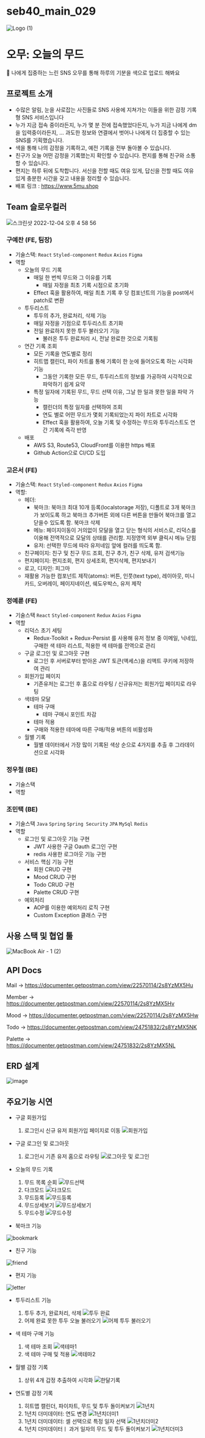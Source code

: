 # seb40_main_029

![Logo (1)](https://user-images.githubusercontent.com/85021536/205480160-028ae46e-7e87-4e06-94b0-9faebb53cbac.png)

# 오무: 오늘의 무드

🐌 나에게 집중하는 느린 SNS 오무를 통해 하루의 기분을 색으로 업로드 해봐요

## 프로젝트 소개
- 수많은 알림, 눈을 사로잡는 사진들로 SNS 사용에 지쳐가는 이들을 위한 감정 기록형 SNS 서비스입니다
- 누가 지금 접속 중이라든지, 누가 몇 분 전에 접속했었다든지, 누가 지금 나에게 dm을 입력중이라든지, … 과도한 정보와 연결에서 벗어나 나에게 더 집중할 수 있는 SNS를 기획했습니다.
- 색을 통해 나의 감정을 기록하고, 예전 기록을 전부 돌아볼 수 있습니다.
- 친구가 오늘 어떤 감정을 기록했는지 확인할 수 있습니다. 편지를 통해 친구와 소통할 수 있습니다.
- 편지는 하루 뒤에 도착합니다. 서신을 전할 때도 여유 있게, 답신을 전할 때도 여유 있게 충분한 시간을 갖고 내용을 정리할 수 있습니다.
- 배포 링크 : https://www.5mu.shop

## Team 슬로우컬러
![스크린샷 2022-12-04 오후 4 58 56](https://user-images.githubusercontent.com/85021536/205480337-0f0a5ace-ce9b-4b6d-b4d7-faee05b04bec.png)

### 구예찬 (FE, 팀장)

- 기술스택: `React` `Styled-component` `Redux` `Axios` `Figma`
- 역할
    - 오늘의 무드 기록
        - 매일 한 번씩 무드와 그 이유를 기록
            - 매일 자정을 최초 기록 시점으로 초기화
        - Effect 훅을 활용하여, 매일 최초 기록 후 당 컴포넌트의 기능을 post에서 patch로 변환
    - 투두리스트
        - 투두의 추가, 완료처리, 삭제 기능
        - 매일 자정을 기점으로 투두리스트 초기화
        - 전일 완료하지 못한 투두 불러오기 기능
            - 불러온 투두 완료처리 시, 전날 완료한 것으로 기록됨
    - 연간 기록 조회
        - 모든 기록을 연도별로 정리
        - 히트맵 캘린더, 파이 차트를 통해 기록이 한 눈에 들어오도록 하는 시각화 기능
            - 그동안 기록한 모든 무드, 투두리스트의 정보를 가공하여 시각적으로 파악하기 쉽게 요약
        - 특정 일자에 기록된 무드, 무드 선택 이유, 그날 한 일과 못한 일을 파악 가능
            - 캘린더의 특정 일자를 선택하여 조회
            - 연도 별로 어떤 무드가 몇회 기록되었는지 파이 차트로 시각화
            - Effect 훅을 활용하여, 오늘 기록 및 수정하는 무드와 투두리스트도 연간 기록에 즉각 반영
    - 배포
        - AWS S3, Route53, CloudFront를 이용한 https 배포
        - Github Action으로 CI/CD 도입



### 고은서 (FE)

- 기술스택: `React` `Styled-component` `Redux` `Axios` `Figma`
- 역할:
    - 헤더:
        - 북마크: 북마크 최대 10개 등록(localstorage 저장), 디폴트로 3개 북마크가 보이도록 하고 북마크 추가버튼 외에 다른 버튼을 만들어 북마크를 열고 닫을수 있도록 함. 북마크 삭제
        - 메뉴: 페이지이동이 거의없이 모달을 열고 닫는 형식의 서비스로, 리덕스를 이용해 전역적으로 모달의 상태를 관리함. 지정영역 외부 클릭시 메뉴 닫힘
        - 유저: 선택한 무드에 따라 유저네임 앞에 컬러를 띄도록 함.
    - 친구페이지: 친구 및 친구 무드 조회, 친구 추가, 친구 삭제, 유저 검색기능
    - 편지페이지: 편지조회, 편지 상세조회, 편지삭제, 편지보내기
    - 로고, 디자인: 피그마
    - 재활용 가능한 컴포넌트 제작(atoms): 버튼, 인풋(text type), 레이아웃, 미니카드, 오버레이, 페이지네이션, 쉐도우박스, 유저 제작



### 정예륜 (FE)

- 기술스택 `React` `Styled-component` `Redux` `Axios` `Figma`
- 역할
    - 리덕스 초기 세팅
        - Redux-Toolkit + Redux-Persist 를 사용해 유저 정보 중 
        이메일, 닉네임, 구매한 색 테마 리스트, 적용한 색 테마를 전역으로 관리
    - 구글 로그인 및 로그아웃 구현
        - 로그인 후 서버로부터 받아온 JWT 토큰(액세스)을 리액트 쿠키에 저장하여 관리
    - 회원가입 페이지
        - 기존유저는 로그인 후 홈으로 라우팅 / 신규유저는 회원가입 페이지로 라우팅
    - 색테마 모달
        - 테마 구매
            - 테마 구매시 포인트 차감
        - 테마 적용
        - 구매와 적용한 테마에 따른 구매/적용 버튼의 비활성화
    - 월별 기록
        - 월별 데이터에서 가장 많이 기록된 색상 순으로 4가지를 추출 후 그라데이션으로 시각화



### 정우철 (BE)

- 기술스택
- 역할



### 조민택 (BE)

- 기술스택 `Java` `Spring`  `Spring Security` `JPA`  `MySql` `Redis`
- 역할
    - 로그인 및 로그아웃 기능 구현
        - JWT 사용한 구글 Oauth 로그인 구현
        - redis 사용한 로그아웃 기능 구현
    - 서비스 핵심 기능 구현
        - 회원 CRUD 구현
        - Mood CRUD 구현
        - Todo CRUD 구현
        - Palette CRUD 구현
    - 예외처리
        - AOP를 이용한 예외처리 로직 구현
        - Custom Exception 클래스 구현

## 사용 스택 및 협업 툴
![MacBook Air - 1 (2)](https://user-images.githubusercontent.com/85021536/205480415-4eb7c9ba-241c-48f6-b470-7bf1f8a302b3.png)

## API Docs
Mail -> https://documenter.getpostman.com/view/22570114/2s8YzMX5Hu

Member -> https://documenter.getpostman.com/view/22570114/2s8YzMX5Hv

Mood -> https://documenter.getpostman.com/view/22570114/2s8YzMX5Hw

Todo -> https://documenter.getpostman.com/view/24751832/2s8YzMX5NK

Palette -> https://documenter.getpostman.com/view/24751832/2s8YzMX5NL

## ERD 설계
![image](https://user-images.githubusercontent.com/105726931/205496221-1dbedf2b-01d3-4069-9624-7d3dac702758.png)


## 주요기능 시연
- 구글 회원가입
    1. 로그인시 신규 유저 회원가입 페이지로 이동
        ![회원가입](https://user-images.githubusercontent.com/103527404/205484257-44b3a866-7851-4548-9430-50788dedd65b.gif)

- 구글 로그인 및 로그아웃
    1. 로그인시 기존 유저 홈으로 라우팅
        ![로그아웃 및 로그인](https://user-images.githubusercontent.com/103527404/205484260-c4063dd3-17e4-468c-b8c0-50ee0f4b7ec3.gif)

- 오늘의 무드 기록
    
    1. 무드 목록 순회
        ![무드선택](https://user-images.githubusercontent.com/81802993/205482600-6c3d73ce-d960-4833-a2d9-1711be187192.gif)
    2. 다크모드
        ![다크모드](https://user-images.githubusercontent.com/81802993/205482612-928d08b8-c52b-4676-afb6-956e27252634.gif)
    3. 무드등록
        ![무드등록](https://user-images.githubusercontent.com/81802993/205482617-4981a257-8657-4bd4-b111-2753ed81c52d.gif)
    4. 무드상세보기
        ![무드상세보기](https://user-images.githubusercontent.com/81802993/205482671-c7b9acfb-0f9f-41a8-98bd-6f4e512a8c6b.gif)
    5. 무드수정
        ![무드수정](https://user-images.githubusercontent.com/81802993/205482676-766912ad-9984-4ee1-967c-0d8f0c09e71b.gif)


- 북마크 기능

![bookmark](https://user-images.githubusercontent.com/85021536/205480786-113a57d7-dcf4-4877-8849-c2749f6be241.gif)

- 친구 기능

![friend](https://user-images.githubusercontent.com/85021536/205480807-bf149ce3-0bdb-4937-bd8a-4f2cb43f8197.gif)

- 편지 기능

![letter](https://user-images.githubusercontent.com/85021536/205480805-37d4a47a-3569-41cb-b2ee-934229127cd7.gif)

- 투두리스트 기능
    1. 투두 추가, 완료처리, 삭제
        ![투두 완료](https://user-images.githubusercontent.com/81802993/205482567-3d2dca79-64cc-49de-88d9-102696c39595.gif)
    2. 어제 완료 못한 투두 오늘 불러오기
        ![어제 투두 불러오기](https://user-images.githubusercontent.com/81802993/205482742-9123751a-2d4b-4943-8ef4-89b404e58852.gif)

- 색 테마 구매 기능
    1. 색 테마 조회 
        ![색테마1](https://user-images.githubusercontent.com/103527404/205484266-22b751e4-9ca3-4294-b80d-289ff3676646.gif)
    2. 색 테마 구매 및 적용
        ![색테마2](https://user-images.githubusercontent.com/103527404/205484271-c3b713ff-86e6-4aaa-a327-8b414d3d3418.gif)

- 월별 감정 기록
    1. 상위 4개 갑정 추출하여 시각화
        ![한달기록](https://user-images.githubusercontent.com/103527404/205484318-3d7e6283-27ad-4926-acce-cfc8c4f8b7ec.gif)

- 연도별 감정 기록
    1. 히트맵 캘린더, 파이차트, 무드 및 투두 돌이켜보기
        ![1년치](https://user-images.githubusercontent.com/81802993/205482832-223e7da0-2d32-4d49-9d73-8f7e1e1f4261.gif)
    2. 1년치 더미데이터: 연도 변경
        ![1년치더미1](https://user-images.githubusercontent.com/81802993/205482842-5ceacbc2-18f4-410a-a182-ba4879b4fd8e.gif)
    3. 1년치 더미데이터: 셀 선택으로 특정 일자 선택
        ![1년치더미2](https://user-images.githubusercontent.com/81802993/205482847-fc0f0d38-1a95-4980-abb4-5d9c891411f7.gif)
    4. 1년치 더미데이터ㅣ 과거 일자의 무드 및 투두 돌이켜보기
        ![1년치더미3](https://user-images.githubusercontent.com/81802993/205482922-573e4899-8be1-4200-bf88-e2250ebee51a.gif)




